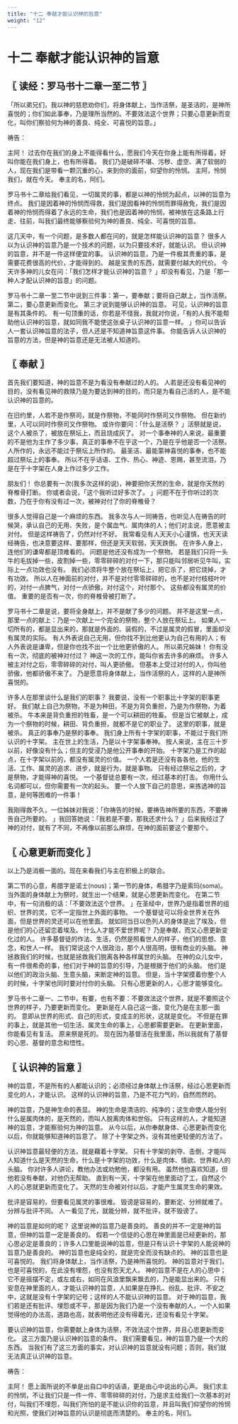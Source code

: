 ```yaml
---
title: "十二 奉献才能认识神的旨意"
weight: "12"
---
```


# 十二 奉献才能认识神的旨意


## 〖 读经：罗马书十二章一至二节 〗

「所以弟兄们，我以神的慈悲劝你们，将身体献上，当作活祭，是圣洁的，是神所喜悦的；你们如此事奉，乃是理所当然的。不要效法这个世界；只要心意更新而变化，叫你们察验何为神的善良、纯全、可喜悦的旨意。」

祷告：

主阿！
过去你在我们的身上不能得看什么，愿我们今天在你身上能有所得着，好叫你能在我们身上，也有所得着。
我们乃是破碎不堪、污秽、虚空、满了软弱的人，现在我们是带看一颗沉重的心，来到你的面前，仰望你的怜悯。
主阿，怜悯我们，就在今天。
奉主的名，阿们。

罗马书十二章给我们看见，一切属灵的事，都是以神的怜悯为起点，以神的旨意为终点。
我们是因着神的怜悯而得救，我们是因看神的怜悯而罪得赦免，我们是因着神的怜悯而得着了永远的生命，我们也是因着神的怜悯，被神放在这条路上行走、往前，叫我们最终能够察验何为神的善良、纯全、可喜悦的旨意。

这几天中，有一个问题，是多数人都在问的，就是怎样能认识神的旨意？
很多人以为认识神的旨意乃是一个技术的问题，以为只要技术好，就能认识。
但认识神的旨意，并不是一件这样便宜的事。
认识神的旨意，乃是一件极其贵重的事，是需要花费很高的代价，才能得到的。
越是宝贵的东西，就需要付越大的代价。
今天许多神的儿女在问：「我们怎样才能认识神的旨意？
」却没有看见，乃是「那一种人才配认识神的旨意」的问题。

罗马书十二章一至二节中说到三件事：第一，要奉献；要将自己献上，当作活祭。
第二，要心意更新而变化。
第三才说到能够认识神的旨意。
可见，认识神的旨意是有其条件的。
有一句顶重的话，你若是不怪我，我就对你说，「有的人我不能帮助他认识神的旨意，就如同我不能使这张桌子认识神的旨意一样。
」你可以告诉人一套认识神旨意的法子，但人还是不知道神旨意这件事。
你能告诉人认识神的旨意的方法，但是神的旨意还是无法被人知道的。

## 〖 奉献 〗

首先我们要知道，神的旨意不是为看没有奉献过的人的。
人若是还没有看见神的目的，没有看见神的救赎乃是为要达到神的目的，而只是为看自己活的人，是不能认识神的旨意的。

在旧约里，人若不是作祭司，就是作祭物，不能同时作祭司又作祭物。
但在新约里，人可以同时作祭司又作祭物。
或许你要问：「什么是活祭？
」活祭就是说，这个人被杀了，被放在祭坛上，而且烧成灰了。
对一个事奉神的人来说，最重要的不是他为主作了多少事，真正的事奉不在乎这一个，乃是在乎他是否一个活祭。
人所作的，永远不能过于祭坛上所作的。
最圣洁、最能蒙神喜悦的事奉，也不能超过祭坛上的事奉。
所以不在乎话语、工作、热心、神迹、恩赐，甚至流泪，乃是在于十字架在人身上作过多少工作。

朋友们！
你总要有一次(我多次这样的说)，神要把你天然的生命，就是你天然的脊椎骨打断。
你或者会说，「这个我听过好多次了。
」问题不在于你听过的次数，乃在于你有没有过一次，被神对付了你的脊椎骨？

很多人觉得自己是一个麻烦的东西。
我多次与人一同祷告，也听见人在祷告的时候哭，承认自己的无用、失败，是个属血气、属肉体的人；他们对主说，愿意被主对付。
但是这样祷告了，仍然对付不好。
我常看见有人天天小心谨慎，也天天读经祷告，也决意要这样、要那样，但还是天天软弱，天天跌倒。
在许多人身上，连他们的谦卑都是顶难看的。
问题是他还没有成为一个祭物。
若是我们只将一头牛的毛拔掉一些，皮割掉一些，零零碎碎的对付一下，那只能叫邻居听见牛叫，实际上一点功效也没有。
我们必须将牛整个放在祭坛上，把它杀了，把它烧掉，才有功效。
所以人在神面前的对付，并不是对付零零碎碎的，也不是对付枝枝叶叶的，对付一点脾气，对付一点骄傲，对付这个，对付那个。
这些都没有属灵的价值。
重要的是否有一次，你的脊椎骨被打断了。

罗马书十二章是说，要将全身献上，并不是献了多少的问题。
并不是这里一点，那里一点的献上：乃是一次献上一个完全的祭物，整个人放在祭坛上。
如果人一切所有的，都是显出来的，那就是外面的、装假的，不过是属灵的假冒，里面却没有属灵的实际。
有人外表说自己无用，但你找不到比他更认为自己有用的人；有人外表说是谦卑，但是你也找不出一个比他更骄傲的人。
所以弟兄姊妹！
你有没有一次，彻底的被神对付过？
神这一次的工作，能叫你省去许多的麻烦。
许多人被主对付之后，零零碎碎的对付，叫人更骄傲。
但基本上受过对付的人，你叫他骄傲，他都骄傲不来了。
乃是愿意将身体献上，当作活祭的人，这样的人是神所喜悦的。

许多人在那里谈什么是我们的职事？
我要说，没有一个职事比十字架的职事更好。
我们献上自己为祭物，不是为种田，不是为背负重担，乃是为作祭物，为着被杀。
牛本来是背负重担的牲畜，是一个可以耕田的牲畜。
但是当它被献上，成为一个祭物的时候，耕田、背负重担，就都不是它的职业了。
这里的职事，就是被杀。
真正的事奉乃是祭的事奉。
我们身上所有十字架的职事，不能过于我们所认识的十字架。
主在世上的生活，乃是以十字架事奉神。
按人来说，主在三十岁以前，好像没有什么；但主的受浸乃是他公开事奉的开始。
十字架乃是工作的起点，在十字架以前的，都没有属灵的价值。
一个人若是还没有各各他，他的生活、工作、属灵的追求、进步，就是行为，就是事物。
只有经过祭坛之后的，才是祭物，才能得神的喜悦。
一个基督徒总要有一次，经过基本的打击。
你用什么名词都可以，但你需要有一次的起头。
要一个人放下自己的意思，来拣选神的旨意，是何等困难的一件事！

我刚得救不久，一位姊妹对我说：「你祷告的时候，要祷告神所要的东西，不要祷告自己所要的。
」我回答她说：「我若是不要，那我还求什么？
」后来我经过了神的对付，就有了不同，不再像以前那么麻烦，在神的面前要这个要那个。

## 〖 心意更新而变化 〗

以上乃是消极一面的。现在来看我们与主在积极上的联合。

第二节的心意，希腊字是诺士(nous)；第一节的身体，希腊字乃是索玛(soma)。
当外面的身体献上为祭时，就生出一个结果，就是心思更新而变化。
在第二节中，有一句消极的话：「不要效法这个世界。
」在圣经中，世界乃是指着世界的组织、世界的灵，它不一定指世上外面的事物。
一个基督徒可以将全世界关在外面，但是世界的灵还可以在他里面。
就如同当日以色列人的身体是出了埃及，但是他们的心还留恋着埃及。
什么人才能不爱世界呢？
乃是奉献，而又心思更新变化过的人。
许多基督徒的作法、生活，仍然是照看世人的样子，他们的思想、意念，和世人一样。
我们常说这个人很政治，那个人很高明，很有商业的头脑。
神拯救我们的时候，也就是拯救我们脱离各种各样属世的头脑。
在神的众儿女中，有一件很希奇的事，他们对于神的旨意的引导，乃是根据于他们的头脑。
他们是以他们的政治头脑、生意头脑，来断定神的旨意。
但是，当十字架摸着你整个人的时候，十字架也同时要对付你的头脑。
只有心思更新的人，心思才能够变化。

罗马书十二章一、二节中，有要，也有不要：不要效法这个世界，就是不要照这个世界的样子，乃要更新而变化。
更新是在人自己这一面，变化乃是在主那一面的。
意即从世界的形式、自己的形式，变成主的形状，这就是变化。
不但是在罪的事上，就是其他一切生活、属灵生命的事上，心思都需要更新。
在更新里面，你能看见有复活。
原来祭是死的。
现在因为基督活在我里面，所以我就有了基督的心思、基督的意念和悟性。

## 〖 认识神的旨意 〗

神的旨意，不是所有的人都能认识的；必须经过身体献上作活祭，经过心思更新而变化的人，才能认识。
这样的认识神的旨意，乃是不花力气的，自然而然的。

神的旨意，乃是神生命的表显。
神的生命是清洁的、纯净的；这生命使人能分别什么是属肉体的，是天然的，而叫人脱离肉体和世俗。
只有这样的人，才能知道神的旨意，才能察验何为神的旨意。
从今以后，从你奉献身体、心思更新而变化以后，你就能够知道神的旨意了。
除了十字架之外，没有其他更轻便的方法了。

认识神旨意最轻便的方法，就是藉着十字架。
只有十字架的剥夺、击倒，才能叫人知道什么是天然的生命，什么是十字架的功效，什么是肉体、情欲、世界和人的头脑。
你对许多人讲论，教他办法或劝勉他，都没有用。
虽然他也喜欢知道，但他若没有奉献，对他仍无帮助。
直到有一天，十字架在他里面动了工，自然这个人的心思就更新而变化了。
天然的生命被对付以后，才能产生属灵生命的果效。

批评是容易的，但要看见属灵的事很难。
毁谤是容易的，要断定、分辨就难了。
分辨与批评不同。
人一看见了光，就能分辨，就不批评，就不毁谤了。

神的旨意是如何的呢？
这里说神的旨意乃是善良的。
善良的并不一定是神的旨意，但神的旨意一定是善良的。
假若一个信徒的心思在神里面是已经更新的，那心思必定是善良的；许多人口里能说神的旨意，但是只有认识十字架的人能说神的旨意乃是善良的。
神的旨意也是纯全的，就是完全而没有缺点的。
神的旨意也是可喜悦的。
我们将身体献上，当作活祭，乃是神所喜悦的。
神的旨意对于我们，也是可喜悦的，在此没有埋怨，也没有怨天尤人。
神的旨意不是在人的心思中；它不是摇摆不定，或左或右，如同在风浪里飘来飘去的，乃是能显出来的。
只有安息在神里面的人，才能认识神的旨意，人如果是在挣扎、纷乱、批评、不安之中，这就是没有十字架的记号；这样的人不能认识神的旨意。
对于神的旨意，我们若是还有批评、埋怨或不平，那是因为我们乃是一个没有奉献的人，一个人如果觉得他的办法高，道路也高，就表明他还没有得着光，还没有看见十字架。

要认识神的旨意，你需要献上身体为活祭，不效法这个世界，并且心思更新而变化。
这三方面乃是认识神的旨意的条件。
我们需要看见，神的旨意乃是一个大的东西。
当我们有了这三方面的事实，对认识神的旨意就没有问题；否则，我们就无法真正认识神的旨意。

祷告：

主阿！
愿上面所说的不单是出自口中的话语，更是由心中说出的心声。
我们求主的怜悯，不让我们只是一件一件、零零碎碎的对付，乃是求主给我们一次基本的对付，叫我们不埋怨，叫我们所怕的是不能认识你的旨意，并且叫我们仰望你的怜悯和光照，使我们对神旨意的认识是彻底而清楚的。
奉主的名，阿们。
